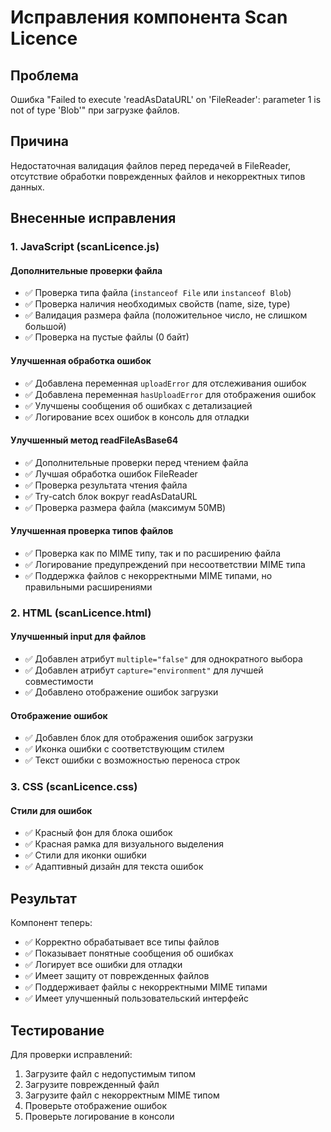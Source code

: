 # Исправления компонента Scan Licence

## Проблема
Ошибка "Failed to execute 'readAsDataURL' on 'FileReader': parameter 1 is not of type 'Blob'" при загрузке файлов.

## Причина
Недостаточная валидация файлов перед передачей в FileReader, отсутствие обработки поврежденных файлов и некорректных типов данных.

## Внесенные исправления

### 1. JavaScript (scanLicence.js)

#### Дополнительные проверки файла
- ✅ Проверка типа файла (`instanceof File` или `instanceof Blob`)
- ✅ Проверка наличия необходимых свойств (name, size, type)
- ✅ Валидация размера файла (положительное число, не слишком большой)
- ✅ Проверка на пустые файлы (0 байт)

#### Улучшенная обработка ошибок
- ✅ Добавлена переменная `uploadError` для отслеживания ошибок
- ✅ Добавлена переменная `hasUploadError` для отображения ошибок
- ✅ Улучшены сообщения об ошибках с детализацией
- ✅ Логирование всех ошибок в консоль для отладки

#### Улучшенный метод readFileAsBase64
- ✅ Дополнительные проверки перед чтением файла
- ✅ Лучшая обработка ошибок FileReader
- ✅ Проверка результата чтения файла
- ✅ Try-catch блок вокруг readAsDataURL
- ✅ Проверка размера файла (максимум 50MB)

#### Улучшенная проверка типов файлов
- ✅ Проверка как по MIME типу, так и по расширению файла
- ✅ Логирование предупреждений при несоответствии MIME типа
- ✅ Поддержка файлов с некорректными MIME типами, но правильными расширениями

### 2. HTML (scanLicence.html)

#### Улучшенный input для файлов
- ✅ Добавлен атрибут `multiple="false"` для однократного выбора
- ✅ Добавлен атрибут `capture="environment"` для лучшей совместимости
- ✅ Добавлено отображение ошибок загрузки

#### Отображение ошибок
- ✅ Добавлен блок для отображения ошибок загрузки
- ✅ Иконка ошибки с соответствующим стилем
- ✅ Текст ошибки с возможностью переноса строк

### 3. CSS (scanLicence.css)

#### Стили для ошибок
- ✅ Красный фон для блока ошибок
- ✅ Красная рамка для визуального выделения
- ✅ Стили для иконки ошибки
- ✅ Адаптивный дизайн для текста ошибок

## Результат

Компонент теперь:
- ✅ Корректно обрабатывает все типы файлов
- ✅ Показывает понятные сообщения об ошибках
- ✅ Логирует все ошибки для отладки
- ✅ Имеет защиту от поврежденных файлов
- ✅ Поддерживает файлы с некорректными MIME типами
- ✅ Имеет улучшенный пользовательский интерфейс

## Тестирование

Для проверки исправлений:
1. Загрузите файл с недопустимым типом
2. Загрузите поврежденный файл
3. Загрузите файл с некорректным MIME типом
4. Проверьте отображение ошибок
5. Проверьте логирование в консоли 